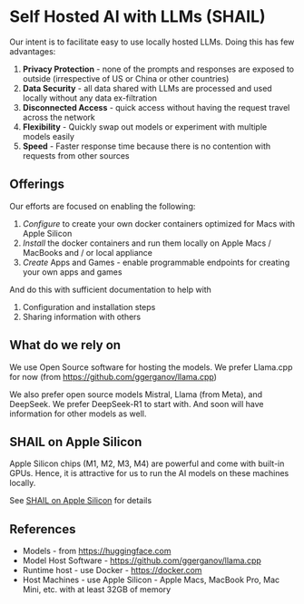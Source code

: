 # Self Hosted AI with LLMs (SHAIL)

Our intent is to facilitate easy to use locally hosted LLMs. Doing this has few advantages:

1. **Privacy Protection** - none of the prompts and responses are exposed to outside (irrespective of US or China or other countries)
2. **Data Security** - all data shared with LLMs are processed and used locally without any data ex-filtration
3. **Disconnected Access** - quick access without having the request travel across the network
4. **Flexibility** - Quickly swap out models or experiment with multiple models easily
5. **Speed** - Faster response time because there is no contention with requests from other sources

## Offerings

Our efforts are focused on enabling the following:

1. *Configure* to create your own docker containers optimized for Macs with Apple Silicon
2. *Install* the docker containers and run them locally on Apple Macs / MacBooks and / or local appliance
3. *Create* Apps and Games - enable programmable endpoints for creating your own apps and games

And do this with sufficient documentation to help with

1. Configuration and installation steps
2. Sharing information with others

## What do we rely on

We use Open Source software for hosting the models.
We prefer Llama.cpp for now (from <https://github.com/ggerganov/llama.cpp>)

We also prefer open source models Mistral, Llama (from Meta), and DeepSeek.
We prefer DeepSeek-R1 to start with. And soon will have information for other models as well.

## SHAIL on Apple Silicon

Apple Silicon chips (M1, M2, M3, M4) are powerful and come with built-in GPUs.
Hence, it is attractive for us to run the AI models on these machines locally.

See [SHAIL on Apple Silicon](./1.shail.apple.silicon.md) for details

## References

- Models - from <https://huggingface.com>
- Model Host Software - <https://github.com/ggerganov/llama.cpp>
- Runtime host - use Docker - <https://docker.com>
- Host Machines - use Apple Silicon - Apple Macs, MacBook Pro, Mac Mini, etc. with at least 32GB of memory
